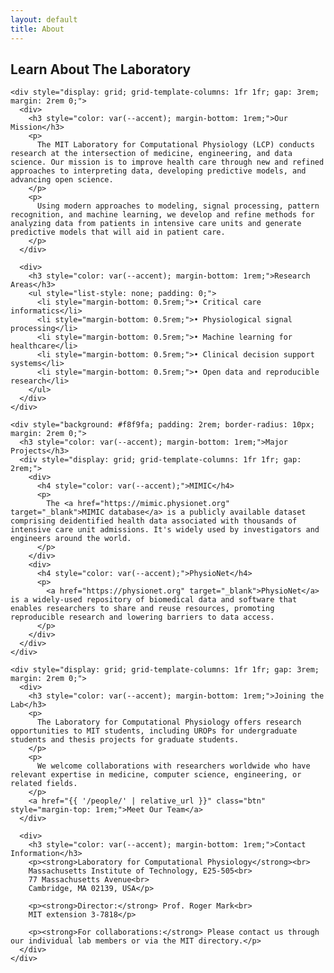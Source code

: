 ```yaml
---
layout: default
title: About
---
```


<div class="container">
  <section class="content-section">
    <h2 class="section-title">
      <span class="title-line-1">Learn About</span>
      <span class="title-line-2">The Laboratory</span>
    </h2>
    
    <div style="display: grid; grid-template-columns: 1fr 1fr; gap: 3rem; margin: 2rem 0;">
      <div>
        <h3 style="color: var(--accent); margin-bottom: 1rem;">Our Mission</h3>
        <p>
          The MIT Laboratory for Computational Physiology (LCP) conducts research at the intersection of medicine, engineering, and data science. Our mission is to improve health care through new and refined approaches to interpreting data, developing predictive models, and advancing open science.
        </p>
        <p>
          Using modern approaches to modeling, signal processing, pattern recognition, and machine learning, we develop and refine methods for analyzing data from patients in intensive care units and generate predictive models that will aid in patient care.
        </p>
      </div>
      
      <div>
        <h3 style="color: var(--accent); margin-bottom: 1rem;">Research Areas</h3>
        <ul style="list-style: none; padding: 0;">
          <li style="margin-bottom: 0.5rem;">• Critical care informatics</li>
          <li style="margin-bottom: 0.5rem;">• Physiological signal processing</li>
          <li style="margin-bottom: 0.5rem;">• Machine learning for healthcare</li>
          <li style="margin-bottom: 0.5rem;">• Clinical decision support systems</li>
          <li style="margin-bottom: 0.5rem;">• Open data and reproducible research</li>
        </ul>
      </div>
    </div>

    <div style="background: #f8f9fa; padding: 2rem; border-radius: 10px; margin: 2rem 0;">
      <h3 style="color: var(--accent); margin-bottom: 1rem;">Major Projects</h3>
      <div style="display: grid; grid-template-columns: 1fr 1fr; gap: 2rem;">
        <div>
          <h4 style="color: var(--accent);">MIMIC</h4>
          <p>
            The <a href="https://mimic.physionet.org" target="_blank">MIMIC database</a> is a publicly available dataset comprising deidentified health data associated with thousands of intensive care unit admissions. It's widely used by investigators and engineers around the world.
          </p>
        </div>
        <div>
          <h4 style="color: var(--accent);">PhysioNet</h4>
          <p>
            <a href="https://physionet.org" target="_blank">PhysioNet</a> is a widely-used repository of biomedical data and software that enables researchers to share and reuse resources, promoting reproducible research and lowering barriers to data access.
          </p>
        </div>
      </div>
    </div>

    <div style="display: grid; grid-template-columns: 1fr 1fr; gap: 3rem; margin: 2rem 0;">
      <div>
        <h3 style="color: var(--accent); margin-bottom: 1rem;">Joining the Lab</h3>
        <p>
          The Laboratory for Computational Physiology offers research opportunities to MIT students, including UROPs for undergraduate students and thesis projects for graduate students.
        </p>
        <p>
          We welcome collaborations with researchers worldwide who have relevant expertise in medicine, computer science, engineering, or related fields.
        </p>
        <a href="{{ '/people/' | relative_url }}" class="btn" style="margin-top: 1rem;">Meet Our Team</a>
      </div>
      
      <div>
        <h3 style="color: var(--accent); margin-bottom: 1rem;">Contact Information</h3>
        <p><strong>Laboratory for Computational Physiology</strong><br>
        Massachusetts Institute of Technology, E25-505<br>
        77 Massachusetts Avenue<br>
        Cambridge, MA 02139, USA</p>
        
        <p><strong>Director:</strong> Prof. Roger Mark<br>
        MIT extension 3-7818</p>
        
        <p><strong>For collaborations:</strong> Please contact us through our individual lab members or via the MIT directory.</p>
      </div>
    </div>
  </section>
</div>

